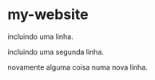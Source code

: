 # my-website

incluindo uma linha.

incluindo uma segunda linha.

novamente alguma coisa numa nova linha.
